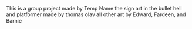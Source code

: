 This is a group project made by Temp Name
the sign art in the bullet hell and  platformer made by thomas olav
all other art by Edward, Fardeen, and Barnie 
